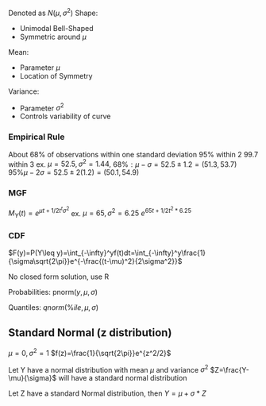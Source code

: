 Denoted as $N(\mu,\sigma^2)$
Shape:
* Unimodal Bell-Shaped
* Symmetric around $\mu$ 

Mean:
* Parameter $\mu$
* Location of Symmetry

Variance:
* Parameter $\sigma^2$
* Controls variability of curve


### Empirical Rule
About 68% of observations within one standard deviation
95% within 2
99.7 within 3
ex. 
$\mu=52.5, \sigma^2=1.44,$
$68\%:  \mu-\sigma=52.5\pm1.2=(51.3,53.7)$ 
$95\% \mu-2\sigma=52.5\pm 2(1.2)=(50.1,54.9)$


### MGF

$M_Y(t)=e^{\mu t+1/2t^t\sigma^2}$
ex.
$\mu=65,\sigma^2=6.25$
$e^{65t+1/2t^2*6.25}$


### CDF
$F(y)=P(Y\leq y)=\int_{-\infty}^yf(t)dt=\int_{-\infty}^y\frac{1}{\sigma\sqrt{2\pi}}e^{-\frac{(t-\mu)^2}{2\sigma^2}}$ 

No closed form solution, use R  

Probabilities:
pnorm($y,\mu,\sigma$)

Quantiles:
$qnorm(\%ile, \mu,\sigma)$ 

## Standard Normal (z distribution)
$\mu=0,\sigma^2=1$
$f(z)=\frac{1}{\sqrt{2\pi}}e^{z^2/2}$


Let Y have a normal distribution with mean $\mu$ and variance $\sigma^2$
$Z=\frac{Y-\mu}{\sigma}$ will have a standard normal distribution

Let Z have a standard Normal distribution, then
$Y=\mu+\sigma*Z$ 